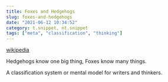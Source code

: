 ```yaml
---
title: Foxes and Hedgehogs
slug: foxes-and-hedgehogs
date: "2021-06-12 10:34:52"
category: t.snippet, nt.snippet
tags: ["meta", "classification", "thinking"]
---
```


[wikipedia](https://en.wikipedia.org/wiki/The_Hedgehog_and_the_Fox)

Hedgehogs know one big thing, Foxes know many things.

A classification system or mental model for writers and thinkers.
